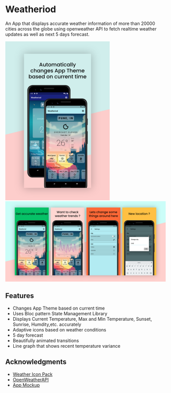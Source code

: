 # Weatheriod

An App that displays accurate weather information of more than 20000 cities across the globe using openweather API to fetch realtime weather updates as well as next 5 days forecast.

<img src="./screenshots/preview1.png?raw=true" height="500">
<img src="./screenshots/preview2.png?raw=true">

## Features

- Changes App Theme based on current time
- Uses Bloc pattern State Management Library 
- Displays Current Temperature, Max and Min Temperature, Sunset, Sunrise, Humdity,etc. accurately
- Adaptive icons based on weather conditions
- 5 day forecast
- Beautifully animated transitions
- Line graph that shows recent temperature variance

## Acknowledgments

- [Weather Icon Pack](https://erikflowers.github.io/weather-icons/)
- [OpenWeatherAPI](https://openweathermap.org/)
- [App Mockup](https://app-mockup.com)
